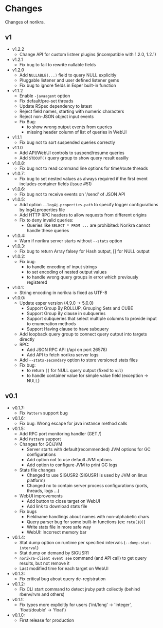 # Changes

Changes of norikra.

## v1
* v1.2.2
  * Change API for custom listner plugins (incompatible with 1.2.0, 1.2.1)
* v1.2.1
  * Fix bug to fail to rewrite nullable fields
* v1.2.0
  * Add `NULLABLE(...)` field to query NULL explicitly
  * Pluggable listener and user defined listener gems
  * Fix bug to ignore fields in Esper built-in function
* v1.1.2
  * Enable `-javaagent` option
  * Fix default/pre-set threads
  * Update RSpec dependency to latest
  * Reject field names, starting with numeric characters
  * Reject non-JSON object input events
  * Fix Bug:
    * to show wrong output events from queries
    * missing header column of list of queries in WebUI
* v1.1.1
  * Fix bug not to sort suspended queries correctly
* v1.1.0
  * Add API/WebUI controls to suspend/resume queries
  * Add `STDOUT()` query group to show query result easilly
* v1.0.8:
  * Fix bug not to read command line options for time/route threads
* v1.0.7:
  * Fix bug to set nested values as always required if the first event includes container fields (issue #51)
* v1.0.6:
  * Fix bug not to receive events on '/send' of JSON API
* v1.0.5:
  * Add option `--log4j-properties-path` to specify logger configurations by log4j.properties file
  * Add HTTP RPC headers to allow requests from different origins
  * Fix to deny invalid queries:
    * Queries like `SELECT * FROM ...` are prohibited: Norikra cannot handle these queries
* v1.0.4:
  * Warn if norikra server starts without `--stats` option
* v1.0.3:
  * Fix bug to return Array falsey for Hash output, [] for NULL output
* v1.0.2:
  * Fix bug:
    * to handle encoding of input strings
    * to set encoding of nested output values
    * to handle wrong query groups in error which previously registered
* v1.0.1:
  * String encoding in norikra is fixed as UTF-8
* v1.0.0:
  * Update esper version (4.9.0 -> 5.0.0)
    * Support Group By ROLLUP, Grouping Sets and CUBE
    * Support Group By clause in subqueries
    * Support subqueries that select multiple columns to provide input to enumeration methods
    * Support Having clause to have subquery
  * Add loopback query group to connect query output into targets directly
  * RPC:
    * Add JSON RPC API (/api on port 26578)
    * Add API to fetch norikra server logs
  * Add `--stats-secondary` option to store versioned stats files
  * Fix bug:
    * to return `[]` for NULL query output (fixed to `nil`)
    * to handle container value for simple value field (exception -> NULL)

## v0.1

* v0.1.7:
  * Fix `Pattern` support bug
* v0.1.6:
  * Fix bug: Wrong escape for java instance method calls
* v0.1.5:
  * Add RPC port monitoring handler (GET /)
  * Add `Pattern` support
  * Changes for GC/JVM
    * Server starts with default(recommended) JVM options for GC configurations
    * Add option not to use default JVM options
    * Add option to configure JVM to print GC logs
  * Stats file changes
    * Changed to use SIGUSR2 (SIGUSR1 is used by JVM on linux platform)
    * Changed no to contain server process configurations (ports, threads, logs ...)
  * WebUI improvements
    * Add button to close target on WebUI
    * Add link to download stats file
  * Fix bugs
    * Fieldname handlings about names with non-alphabetic chars
    * Query parser bug for some built-in functions (ex: `rate(10)`)
    * Write stats file in more safe way
    * WebUI: Incorrect memory bar
* v0.1.4:
  * Stat dump option on runtime per specified intervals (`--dump-stat-interval`)
  * Stat dump on demand by SIGUSR1
  * `norikra-client event see` command (and API call) to get query results, but not remove it
  * Last modified time for each target on WebUI
* v0.1.3:
  * Fix critical bug about query de-registration
* v0.1.2:
  * Fix CLI start command to detect jruby path collectly (behind rbenv/rvm and others)
* v0.1.1:
  * Fix types more explicitly for users ('int/long' -> 'integer', 'float/double' -> 'float')
* v0.1.0:
  * First release for production
